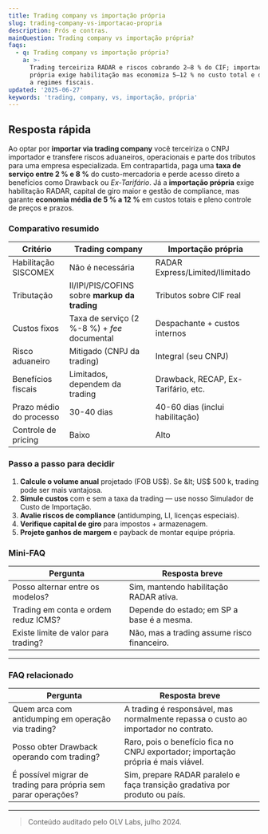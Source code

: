```yaml
---
title: Trading company vs importação própria
slug: trading-company-vs-importacao-propria
description: Prós e contras.
mainQuestion: Trading company vs importação própria?
faqs:
  - q: Trading company vs importação própria?
    a: >-
      Trading terceiriza RADAR e riscos cobrando 2–8 % do CIF; importação
      própria exige habilitação mas economiza 5–12 % no custo total e dá acesso
      a regimes fiscais.
updated: '2025-06-27'
keywords: 'trading, company, vs, importação, própria'
---
```


## Resposta rápida

Ao optar por **importar via trading company** você terceiriza o CNPJ importador e transfere riscos aduaneiros, operacionais e parte dos tributos para uma empresa especializada. Em contrapartida, paga uma **taxa de serviço entre 2 % e 8 %** do custo-mercadoria e perde acesso direto a benefícios como Drawback ou _Ex-Tarifário_. Já a **importação própria** exige habilitação RADAR, capital de giro maior e gestão de compliance, mas garante **economia média de 5 % a 12 %** em custos totais e pleno controle de preços e prazos.

### Comparativo resumido

| Critério | Trading company | Importação própria |
| --- | --- | --- |
| Habilitação SISCOMEX | Não é necessária | RADAR Express/Limited/Ilimitado |
| Tributação | II/IPI/PIS/COFINS sobre **markup da trading** | Tributos sobre CIF real |
| Custos fixos | Taxa de serviço (2 %-8 %) + _fee_ documental | Despachante + custos internos |
| Risco aduaneiro | Mitigado (CNPJ da trading) | Integral (seu CNPJ) |
| Benefícios fiscais | Limitados, dependem da trading | Drawback, RECAP, Ex-Tarifário, etc. |
| Prazo médio do processo | 30-40 dias | 40-60 dias (inclui habilitação) |
| Controle de pricing | Baixo | Alto |

### Passo a passo para decidir

1. **Calcule o volume anual** projetado (FOB US$). Se &lt; US$ 500 k, trading pode ser mais vantajosa.
2. **Simule custos** com e sem a taxa da trading — use nosso Simulador de Custo de Importação.
3. **Avalie riscos de compliance** (antidumping, LI, licenças especiais).
4. **Verifique capital de giro** para impostos + armazenagem.
5. **Projete ganhos de margem** e payback de montar equipe própria.

### Mini-FAQ

| Pergunta | Resposta breve |
| --- | --- |
| Posso alternar entre os modelos? | Sim, mantendo habilitação RADAR ativa. |
| Trading em conta e ordem reduz ICMS? | Depende do estado; em SP a base é a mesma. |
| Existe limite de valor para trading? | Não, mas a trading assume risco financeiro. |

---

### FAQ relacionado

| Pergunta | Resposta breve |
| --- | --- |
| Quem arca com antidumping em operação via trading? | A trading é responsável, mas normalmente repassa o custo ao importador no contrato. |
| Posso obter Drawback operando com trading? | Raro, pois o benefício fica no CNPJ exportador; importação própria é mais viável. |
| É possível migrar de trading para própria sem parar operações? | Sim, prepare RADAR paralelo e faça transição gradativa por produto ou país. |

---

> Conteúdo auditado pelo OLV Labs, julho 2024.
